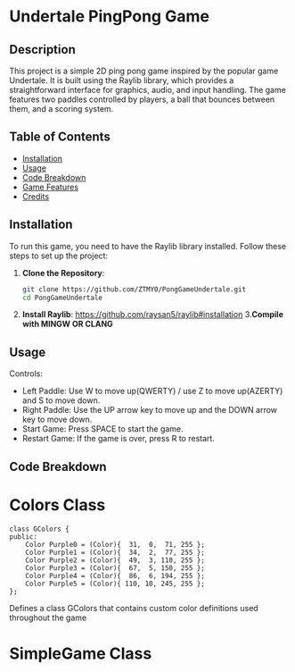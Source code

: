 # Undertale PingPong Game

## Description
This project is a simple 2D ping pong game inspired by the popular game Undertale. It is built using the Raylib library, which provides a straightforward interface for graphics, audio, and input handling. The game features two paddles controlled by players, a ball that bounces between them, and a scoring system.

## Table of Contents
- [Installation](#installation)
- [Usage](#usage)
- [Code Breakdown](#code-breakdown)
- [Game Features](#game-features)
- [Credits](#credits)

## Installation
To run this game, you need to have the Raylib library installed. Follow these steps to set up the project:

1. **Clone the Repository**:
   ```bash
   git clone https://github.com/ZTMY0/PongGameUndertale.git
   cd PongGameUndertale
2. **Install Raylib**:
https://github.com/raysan5/raylib#installation
3.**Compile with MINGW OR CLANG**

## Usage
Controls:
 - Left Paddle: Use W to move up(QWERTY) / use Z to move up(AZERTY) and S to move down.
 - Right Paddle: Use the UP arrow key to move up and the DOWN arrow key to move down.
 - Start Game: Press SPACE to start the game.
 - Restart Game: If the game is over, press R to restart.

## Code Breakdown
# Colors Class
```
class GColors {
public:
    Color Purple0 = (Color){  31,  0,  71, 255 };
    Color Purple1 = (Color){  34,  2,  77, 255 };
    Color Purple2 = (Color){  49,  3, 110, 255 };
    Color Purple3 = (Color){  67,  5, 150, 255 };
    Color Purple4 = (Color){  86,  6, 194, 255 };
    Color Purple5 = (Color){ 110, 10, 245, 255 };
};
```
Defines a class GColors that contains custom color definitions used throughout the game
# SimpleGame Class
```


